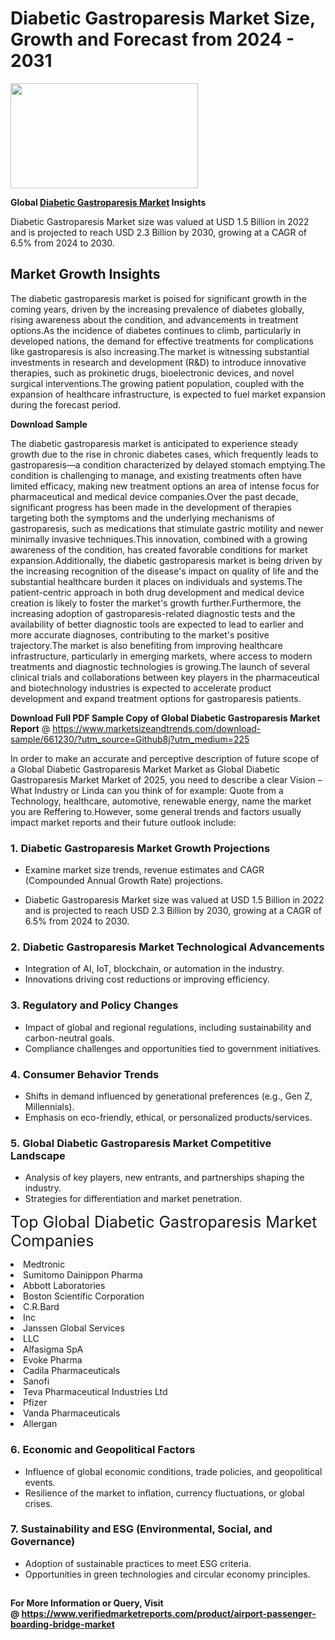 <H1>Diabetic Gastroparesis Market Size, Growth and Forecast from 2024 - 2031</H1><img class="aligncenter size-medium wp-image-584254" src="https://thirdeyenews.in/wp-content/uploads/2024/09/Global-Market-Research-300x168.jpeg" alt="" width="300" height="168" /><p><strong>Global&nbsp;<a href="https://www.marketsizeandtrends.com/download-sample/661230/?utm_source=Github8j?utm_medium=225">Diabetic Gastroparesis Market</a> Insights</strong></p><p>Diabetic Gastroparesis Market size was valued at USD 1.5 Billion in 2022 and is projected to reach USD 2.3 Billion by 2030, growing at a CAGR of 6.5% from 2024 to 2030.</p><p><h2>Market Growth Insights</h2> <p>The diabetic gastroparesis market is poised for significant growth in the coming years, driven by the increasing prevalence of diabetes globally, rising awareness about the condition, and advancements in treatment options.As the incidence of diabetes continues to climb, particularly in developed nations, the demand for effective treatments for complications like gastroparesis is also increasing.The market is witnessing substantial investments in research and development (R&D) to introduce innovative therapies, such as prokinetic drugs, bioelectronic devices, and novel surgical interventions.The growing patient population, coupled with the expansion of healthcare infrastructure, is expected to fuel market expansion during the forecast period.</p> <p><strong>Download Sample</strong></p> <p>The diabetic gastroparesis market is anticipated to experience steady growth due to the rise in chronic diabetes cases, which frequently leads to gastroparesis—a condition characterized by delayed stomach emptying.The condition is challenging to manage, and existing treatments often have limited efficacy, making new treatment options an area of intense focus for pharmaceutical and medical device companies.Over the past decade, significant progress has been made in the development of therapies targeting both the symptoms and the underlying mechanisms of gastroparesis, such as medications that stimulate gastric motility and newer minimally invasive techniques.This innovation, combined with a growing awareness of the condition, has created favorable conditions for market expansion.Additionally, the diabetic gastroparesis market is being driven by the increasing recognition of the disease's impact on quality of life and the substantial healthcare burden it places on individuals and systems.The patient-centric approach in both drug development and medical device creation is likely to foster the market's growth further.Furthermore, the increasing adoption of gastroparesis-related diagnostic tests and the availability of better diagnostic tools are expected to lead to earlier and more accurate diagnoses, contributing to the market's positive trajectory.The market is also benefiting from improving healthcare infrastructure, particularly in emerging markets, where access to modern treatments and diagnostic technologies is growing.The launch of several clinical trials and collaborations between key players in the pharmaceutical and biotechnology industries is expected to accelerate product development and expand treatment options for gastroparesis patients.<p><span class=""><strong>Download Full PDF Sample Copy of Global Diabetic Gastroparesis Market Report</strong> @ <a href="https://www.marketsizeandtrends.com/download-sample/661230/?utm_source=Github8j?utm_medium=225" target="_blank">https://www.marketsizeandtrends.com/download-sample/661230/?utm_source=Github8j?utm_medium=225</a></span></p><p>In order to make an accurate and perceptive description of future scope of a Global&nbsp;Diabetic Gastroparesis Market Market as Global&nbsp;Diabetic Gastroparesis Market Market of 2025, you need to describe a clear Vision &ndash; What Industry or Linda can you think of for example: Quote from a Technology, healthcare, automotive, renewable energy, name the market you are Reffering to.However, some general trends and factors usually impact market reports and their future outlook include:</p><h3>1.&nbsp;<strong>Diabetic Gastroparesis Market Growth Projections</strong></h3><ul><li>Examine market size trends, revenue estimates and CAGR (Compounded Annual Growth Rate) projections.</li><li><p>Diabetic Gastroparesis Market size was valued at USD 1.5 Billion in 2022 and is projected to reach USD 2.3 Billion by 2030, growing at a CAGR of 6.5% from 2024 to 2030.</p></li></ul><h3>2.&nbsp;<strong>Diabetic Gastroparesis Market Technological Advancements</strong></h3><ul><li>Integration of AI, IoT, blockchain, or automation in the industry.</li><li>Innovations driving cost reductions or improving efficiency.</li></ul><h3>3.&nbsp;<strong>Regulatory and Policy Changes</strong></h3><ul><li>Impact of global and regional regulations, including sustainability and carbon-neutral goals.</li><li>Compliance challenges and opportunities tied to government initiatives.</li></ul><h3>4.&nbsp;<strong>Consumer Behavior Trends</strong></h3><ul><li>Shifts in demand influenced by generational preferences (e.g., Gen Z, Millennials).</li><li>Emphasis on eco-friendly, ethical, or personalized products/services.</li></ul><h3>5.&nbsp;<strong>Global Diabetic Gastroparesis Market Competitive Landscape</strong></h3><ul><li>Analysis of key players, new entrants, and partnerships shaping the industry.</li><li>Strategies for differentiation and market penetration.</li></ul><p data-pm-slice="1 1 []"><span style="color: inherit; font-family: inherit; font-size: 25px;">Top Global Diabetic Gastroparesis Market Companies</span></p><div class="" data-test-id=""><p><li>Medtronic</li><li> Sumitomo Dainippon Pharma</li><li> Abbott Laboratories</li><li> Boston Scientific Corporation</li><li> C.R.Bard</li><li> Inc</li><li> Janssen Global Services</li><li> LLC</li><li> Alfasigma SpA</li><li> Evoke Pharma</li><li> Cadila Pharmaceuticals</li><li> Sanofi</li><li> Teva Pharmaceutical Industries Ltd</li><li> Pfizer</li><li> Vanda Pharmaceuticals</li><li> Allergan</li></p></div><h3>6.&nbsp;<strong>Economic and Geopolitical Factors</strong></h3><ul><li>Influence of global economic conditions, trade policies, and geopolitical events.</li><li>Resilience of the market to inflation, currency fluctuations, or global crises.</li></ul><h3>7.&nbsp;<strong>Sustainability and ESG (Environmental, Social, and Governance)</strong></h3><ul><li>Adoption of sustainable practices to meet ESG criteria.</li><li>Opportunities in green technologies and circular economy principles.</li></ul><h2><strong style="font-size: 14px;">For More Information or Query, Visit @&nbsp;</strong><a style="background-color: #ffffff; font-size: 14px;" href="https://www.marketsizeandtrends.com/report/diabetic-gastroparesis-market/" target="_blank">https://www.verifiedmarketreports.com/product/airport-passenger-boarding-bridge-market</a></h2>
